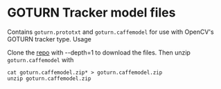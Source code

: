 # GOTURN Tracker model files

Contains `goturn.prototxt` and `goturn.caffemodel` for use with OpenCV's GOTURN tracker type.
Usage

Clone the [repo](https://github.com/Mogball/goturn-files) with --depth=1 to download the files. 
Then unzip `goturn.caffemodel` with

```commandline
cat goturn.caffemodel.zip* > goturn.caffemodel.zip
unzip goturn.caffemodel.zip
```

